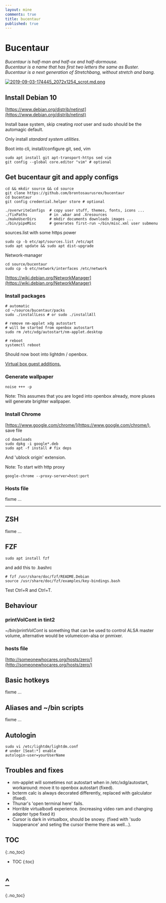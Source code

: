 ```yaml
---
layout: mine
comments: true
title: bucentaur
published: true
---
```

# Bucentaur

*Bucentaur is half-man and half-ox and half-dormouse.  
Bucentaur is a name that has first two letters the same as Buster.  
Bucentaur is a next generation of Stretchbang, without stretch and bang.*

[![2019-09-03-174445_2072x1254_scrot.md.png](https://cdn.scrot.moe/images/2019/09/03/2019-09-03-174445_2072x1254_scrot.md.png)](https://cdn.scrot.moe/images/2019/09/03/2019-09-03-174445_2072x1254_scrot.png)

## Install Debian 10

[https://www.debian.org/distrib/netinst](https://www.debian.org/distrib/netinst)

Install base system, skip creating *root* user and sudo should be the automagic default.  

Only install *standard system utilities*.

Boot into cli, install/configure git, sed, vim

    sudo apt install git apt-transport-https sed vim
    git config --global core.editor "vim" # optional

## Get bucentaur git and apply configs

    cd && mkdir source && cd source
    git clone https://github.com/brontosaurusrex/bucentaur
    cd bucentaur
    git config credential.helper store # optional
    
    ./overwriteConfigs  # copy user stuff, themes, fonts, icons ...
    ./fixPaths          # in .wbar and .Xresources
    ./makeUserDirs      # mkdir documents downloads images ...
    ./bin/pipeMisc      # generates first-run ~/bin/misc.xml user submenu

sources.list with some https power

    sudo cp -b etc/apt/sources.list /etc/apt
    sudo apt update && sudo apt dist-upgrade

Network-manager

    cd source/bucentaur
    sudo cp -b etc/network/interfaces /etc/network

[https://wiki.debian.org/NetworkManager](https://wiki.debian.org/NetworkManager)

### Install packages

    # automatic
    cd ~/source/bucentaur/packs
    sudo ./installLess # or sudo ./installAll
    
    # remove nm-applet xdg autostart
    # will be started from openbox autostart
    sudo rm /etc/xdg/autostart/nm-applet.desktop

    # reboot
    systemctl reboot

Should now boot into lightdm / openbox.

[Virtual box guest additions.](https://virtualboxes.org/doc/installing-guest-additions-on-debian/)

### Generate wallpaper

    noise +++ -p
    
Note: This assumes that you are loged into openbox already, more pluses will generate brighter wallpaper.

### Install Chrome

[https://www.google.com/chrome/](https://www.google.com/chrome/), save file

    cd downloads
    sudo dpkg -i google*.deb
    sudo apt -f install # fix deps
    
And 'ublock origin' extension.

Note: To start with http proxy

    google-chrome --proxy-server=host:port
    
### Hosts file

fixme ...

---
## ZSH

fixme ...

## FZF

    sudo apt install fzf
    
and add this to .bashrc

    # fzf /usr/share/doc/fzf/README.Debian
    source /usr/share/doc/fzf/examples/key-bindings.bash
    
Test Ctrl+R and Ctrl+T.

## Behaviour

### printVolCont in tint2
*~/bin/printVolCont* is something that can be used to control ALSA master volume, alternative would be volumeicon-alsa or pnmixer.

### hosts file
[http://someonewhocares.org/hosts/zero/](http://someonewhocares.org/hosts/zero/)

## Basic hotkeys

fixme ...

## Aliases and ~/bin scripts

fixme ...

## Autologin

    sudo vi /etc/lightdm/lightdm.conf
    # under [Seat:*] enable
    autologin-user=yourUserName
    
## Troubles and fixes

- nm-applet will sometimes not autostart when in /etc/xdg/autostart, workaround: move it to openbox autostart (fixed).
- bcterm calc is always decorated differently, replaced with galculator (fixed).
- Thunar's 'open terminal here' fails.
- Horrible virtualbox6 experience. (increasing video ram and changing adapter type fixed it)
- Cursor is dark in virtualbox, should be snowy. (fixed with 'sudo lxapperance' and seting the cursor theme there as well...).

## TOC
{:.no_toc}

* TOC
{:toc}

# <a href="#">^</a>
{:.no_toc}
